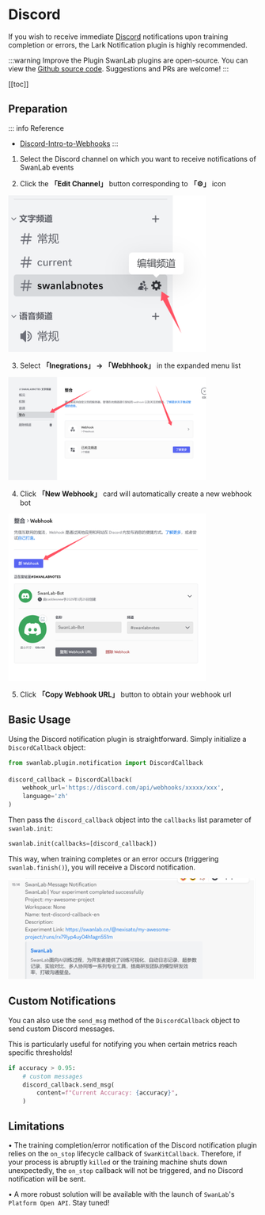 # Discord



If you wish to receive immediate [Discord](https://discord.com/) notifications upon training completion or errors, the Lark Notification plugin is highly recommended.

:::warning Improve the Plugin
SwanLab plugins are open-source. You can view the [Github source code](https://github.com/swanhubx/swanlab/blob/main/swanlab/plugin/notification.py). Suggestions and PRs are welcome!
:::

[[toc]]

## Preparation

::: info Reference
- [Discord-Intro-to-Webhooks](https://support.discord.com/hc/en-us/articles/228383668-Intro-to-Webhooks)
:::


1. Select the Discord channel on which you want to receive notifications of SwanLab events


2. Click the **「Edit Channel」** button corresponding to **「⚙️」** icon

<img src="./notification-discord/edit-channel.png" width="400"/>

3. Select  **「Inegrations」 -> 「Webhhook」** in the expanded menu list

<img src="./notification-discord/integration-webhook.png" width="400"/>


4. Click  **「New Webhook」** card will automatically create a new webhook bot

<img src="./notification-discord/new-webhook.png" width="400"/>

5. Click **「Copy Webhook URL」**  button to obtain your webhook url



## Basic Usage

Using the Discord notification plugin is straightforward. Simply initialize a `DiscordCallback` object:

```python
from swanlab.plugin.notification import DiscordCallback

discord_callback = DiscordCallback(
    webhook_url='https://discord.com/api/webhooks/xxxxx/xxx', 
    language='zh'
)
```

Then pass the `discord_callback` object into the `callbacks` list parameter of `swanlab.init`:


```python
swanlab.init(callbacks=[discord_callback])
```

This way, when training completes or an error occurs (triggering `swanlab.finish()`), you will receive a Discord notification.



<img src="./notification-discord/discord-finish.png" width="500"/>



## Custom Notifications

You can also use the `send_msg` method of the `DiscordCallback` object to send custom Discord messages.

This is particularly useful for notifying you when certain metrics reach specific thresholds!


```python 
if accuracy > 0.95:
    # custom messages
    discord_callback.send_msg(
        content=f"Current Accuracy: {accuracy}",  
    )
```


## Limitations

• The training completion/error notification of the Discord notification plugin relies on the `on_stop` lifecycle callback of `SwanKitCallback`. Therefore, if your process is abruptly `killed` or the training machine shuts down unexpectedly, the `on_stop` callback will not be triggered, and no Discord notification will be sent.

• A more robust solution will be available with the launch of `SwanLab`'s `Platform Open API`. Stay tuned!